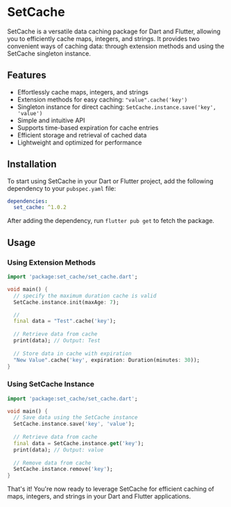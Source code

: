 # SetCache

SetCache is a versatile data caching package for Dart and Flutter, allowing you to efficiently cache maps, integers, and strings. It provides two convenient ways of caching data: through extension methods and using the SetCache singleton instance.

## Features

- Effortlessly cache maps, integers, and strings
- Extension methods for easy caching: `"value".cache('key')`
- Singleton instance for direct caching: `SetCache.instance.save('key', 'value')`
- Simple and intuitive API
- Supports time-based expiration for cache entries
- Efficient storage and retrieval of cached data
- Lightweight and optimized for performance

## Installation

To start using SetCache in your Dart or Flutter project, add the following dependency to your `pubspec.yaml` file:

```yaml
dependencies:
  set_cache: ^1.0.2
```

After adding the dependency, run `flutter pub get` to fetch the package.

## Usage

### Using Extension Methods

```dart
import 'package:set_cache/set_cache.dart';

void main() {
  // specify the maximum duration cache is valid
  SetCache.instance.init(maxAge: 7);

  // 
  final data = "Test".cache('key');
  
  // Retrieve data from cache
  print(data); // Output: Test
  
  // Store data in cache with expiration
  "New Value".cache('key', expiration: Duration(minutes: 30));
}
```

### Using SetCache Instance

```dart
import 'package:set_cache/set_cache.dart';

void main() {
  // Save data using the SetCache instance
  SetCache.instance.save('key', 'value');
  
  // Retrieve data from cache
  final data = SetCache.instance.get('key');
  print(data); // Output: value
  
  // Remove data from cache
  SetCache.instance.remove('key');
}
```

That's it! You're now ready to leverage SetCache for efficient caching of maps, integers, and strings in your Dart and Flutter applications.